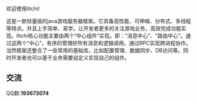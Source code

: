 欢迎使用litchi! 

这是一款轻量级的java游戏服务器框架。它具备高性能、可伸缩、分布式、多线程等特点。并且上手简单、易学。让开发者更多的关注游戏业务，高效完成功能实现。litchi核心功能主要由两个“中心组件”实现。即：“消息中心”、“路由中心”。通过这两个“中心”，有序的管理好所有消息和逻辑调用。通过RPC实现跨进程协作。当然框架还整合了一些常用的基础库，比如配置管理、数据同步、DB访问等。同时开发者也可以基于业务需要自定义实现自己的组件。

## 交流
QQ群:**193673074**
